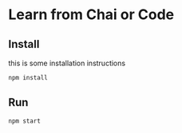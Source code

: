 # Learn from Chai or Code

## Install

this is some installation instructions

```bash 
npm install
```

## Run

```bash
npm start
```